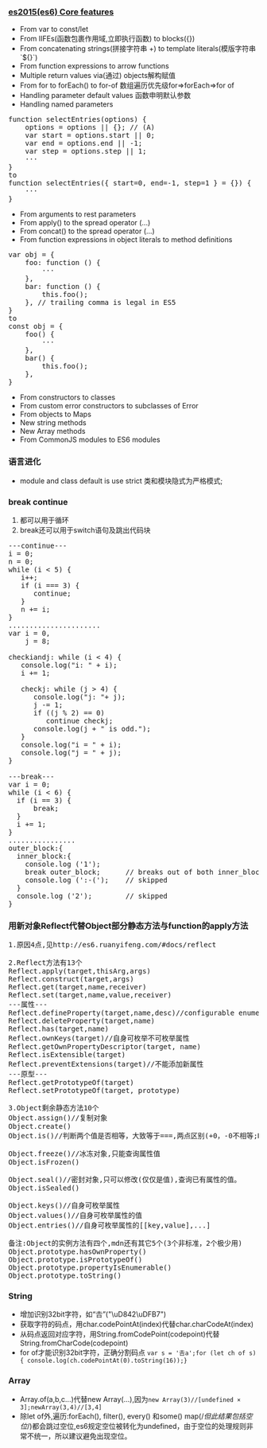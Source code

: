 
### [es2015(es6) Core features](http://exploringjs.com/es6/ch_core-features.html#sec_from-iifes-to-blocks)
* From var to const/let 
* From IIFEs(函数包裹作用域,立即执行函数) to blocks({})
* From concatenating strings(拼接字符串 +) to template literals(模版字符串\`${}\`)
* From function expressions to arrow functions
* Multiple return values via(通过) objects解构赋值 
* From for to forEach() to for-of 数组遍历优先级for=>forEach=>for of
* Handling parameter default values 函数申明默认参数
* Handling named parameters
<pre>
function selectEntries(options) {
    options = options || {}; // (A)
    var start = options.start || 0;
    var end = options.end || -1;
    var step = options.step || 1;
    ···
}
to 
function selectEntries({ start=0, end=-1, step=1 } = {}) {
    ···
}
</pre>
* From arguments to rest parameters
* From apply() to the spread operator (...)
* From concat() to the spread operator (...) 
* From function expressions in object literals to method definitions
<pre>
var obj = {
    foo: function () {
        ···
    },
    bar: function () {
        this.foo();
    }, // trailing comma is legal in ES5
}
to
const obj = {
    foo() {
        ···
    },
    bar() {
        this.foo();
    },
}
</pre>
* From constructors to classes
* From custom error constructors to subclasses of Error
* From objects to Maps
* New string methods
* New Array methods 
* From CommonJS modules to ES6 modules

### 语言进化
* module and class default is use strict 类和模块隐式为严格模式;


### break continue
1. 都可以用于循环
2. break还可以用于switch语句及跳出代码块
<pre>
---continue---
i = 0;
n = 0;
while (i < 5) {
   i++;
   if (i === 3) {
      continue;
   }
   n += i;
}
......................
var i = 0, 
    j = 8;

checkiandj: while (i < 4) {
   console.log("i: " + i);
   i += 1;

   checkj: while (j > 4) {
      console.log("j: "+ j);
      j -= 1;
      if ((j % 2) == 0)
         continue checkj;
      console.log(j + " is odd.");
   }
   console.log("i = " + i);
   console.log("j = " + j);
}

---break---
var i = 0;
while (i < 6) {
  if (i == 3) {
      break;
  }
  i += 1;
}
................
outer_block:{
  inner_block:{
    console.log ('1');
    break outer_block;      // breaks out of both inner_block and outer_block
    console.log (':-(');    // skipped
  }
  console.log ('2');        // skipped
}
</pre>
### 用新对象Reflect代替Object部分静态方法与function的apply方法
<pre>
1.原因4点,见http://es6.ruanyifeng.com/#docs/reflect

2.Reflect方法有13个
Reflect.apply(target,thisArg,args)
Reflect.construct(target,args)
Reflect.get(target,name,receiver)
Reflect.set(target,name,value,receiver)
---属性---
Reflect.defineProperty(target,name,desc)//configurable enumerable writable value
Reflect.deleteProperty(target,name)
Reflect.has(target,name)
Reflect.ownKeys(target)//自身可枚举不可枚举属性
Reflect.getOwnPropertyDescriptor(target, name)
Reflect.isExtensible(target)
Reflect.preventExtensions(target)//不能添加新属性
---原型---
Reflect.getPrototypeOf(target)
Reflect.setPrototypeOf(target, prototype)

3.Object剩余静态方法10个
Object.assign()//复制对象
Object.create()
Object.is()//判断两个值是否相等，大致等于===,两点区别(+0，-0不相等;NaN，NaN相等)

Object.freeze()//冰冻对象,只能查询属性值
Object.isFrozen()

Object.seal()//密封对象,只可以修改(仅仅是值),查询已有属性的值。
Object.isSealed()

Object.keys()//自身可枚举属性
Object.values()//自身可枚举属性的值
Object.entries()//自身可枚举属性的[[key,value],...]

备注:Object的实例方法有四个,mdn还有其它5个(3个非标准，2个极少用)
Object.prototype.hasOwnProperty()
Object.prototype.isPrototypeOf()
Object.prototype.propertyIsEnumerable()
Object.prototype.toString()
</pre>
### String
* 增加识别32bit字符，如“𠮷”("\uD842\uDFB7")
* 获取字符的码点，用char.codePointAt(index)代替char.charCodeAt(index)
* 从码点返回对应字符，用String.fromCodePoint(codepoint)代替String.fromCharCode(codepoint)
* for of才能识别32bit字符，正确分割码点 `var s = '𠮷a';for (let ch of s) { console.log(ch.codePointAt(0).toString(16));}`
### Array
* Array.of(a,b,c...)代替new Array(...),因为`new Array(3)//[undefined × 3];newArray(3,4)//[3,4]`
* 除let of外,遍历:forEach(), filter(), every() 和some() map(/*但此结果包括空位*/)都会跳过空位,es6规定空位被转化为undefined，由于空位的处理规则非常不统一，所以建议避免出现空位。
